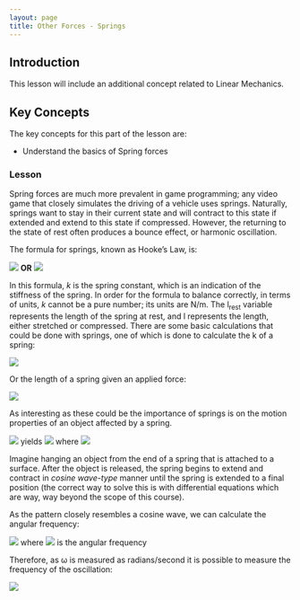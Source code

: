 ```yaml
---
layout: page
title: Other Forces - Springs
---
```

## Introduction
This lesson will include an additional concept related to Linear Mechanics.

## Key Concepts
The key concepts for this part of the lesson are:
* Understand the basics of Spring forces

### Lesson
Spring forces are much more prevalent in game programming; any video game that closely simulates the driving of a vehicle uses springs. Naturally, springs want to stay in their current state and will contract to this state if extended and extend to this state if compressed. However, the returning to the state of rest often produces a bounce effect, or harmonic oscillation.

The formula for springs, known as Hooke’s Law, is:

<img src="https://latex.codecogs.com/svg.latex?\large&space;F_r=k(l_{rest}-l)"/> **OR** <img src="https://latex.codecogs.com/svg.latex?\large&space;F=-kx"/>

In this formula, _k_ is the spring constant, which is an indication of the stiffness of the spring. In order for the formula to balance correctly, in terms of units, _k_ cannot be a pure number; its units are N/m. The l<sub>rest</sub> variable represents the length of the spring at rest, and l represents the length, either stretched or compressed. There are some basic calculations that could be done with springs, one of which is done to calculate the k of a spring:

<img src="https://latex.codecogs.com/svg.latex?\large&space;k=\frac{F_r}{l_{rest}-l}"/>

Or the length of a spring given an applied force:

<img src="https://latex.codecogs.com/svg.latex?\large&space;l=l_{rest}-\left(\frac{F_r}{k}\right)"/>

As interesting as these could be the importance of springs is on the motion properties of an object affected by a spring.

<img src="https://latex.codecogs.com/svg.latex?\large&space;F_r=k(l_{rest}-l)"/> yields <img src="https://latex.codecogs.com/svg.latex?\large&space;A(t)=-Kx(t)"/> where <img src="https://latex.codecogs.com/svg.latex?\large&space;K=\frac{k}{m}"/>

Imagine hanging an object from the end of a spring that is attached to a surface. After the object is released, the spring begins to extend and contract in _cosine wave-type_ manner until the spring is extended to a final position (the correct way to solve this is with differential equations which are way, way beyond the scope of this course).

As the pattern closely resembles a cosine wave, we can calculate the angular frequency:

<img src="https://latex.codecogs.com/svg.latex?\large&space;\omega=\sqrt{K}=\sqrt{\frac{k}{m}}"/> where <img src="https://latex.codecogs.com/svg.latex?\large&space;\sqrt{K}"/> is the angular frequency

Therefore, as ω is measured as radians/second it is possible to measure the frequency of the oscillation:

<img src="https://latex.codecogs.com/svg.latex?\large&space;Freq=\frac{\omega}{2\pi}=\frac{\sqrt{K}}{2\pi}=\frac{1}{2\pi}\left(\sqrt{\frac{k}{m}}\right)"/>